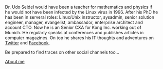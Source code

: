 Dr. Udo Seidel would have been a teacher for mathematics and physics if he would not have been infected by the Linux virus in 1996. After his PhD he has been in serveral roles: Linux/Unix instructor, sysadmin, senior solution engineer, manager, evangelist, ambassador, enterprise architect and account CTO. Now he is an Senior CXA for Kong Inc. working out of Munich. He regularly speaks at conferences and publishes articles in computer magazines. On top he shares his IT thoughts and adventures on [Twitter](http://twitter.com/useidel) and [Facebook](http://www.facebook.com/udo.seidel.18).

Be prepared to find traces on other social channels too...

[About me](about.md)
